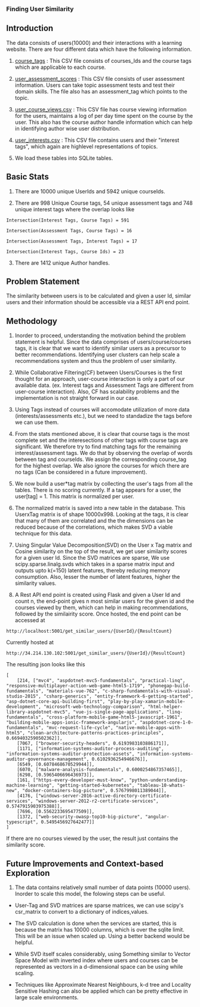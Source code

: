 ### Finding User Similarity ##
## Introduction ##

The data consists of users(10000) and their interactions with a learning website. There are four different data which have the following information.

1) [course_tags](data/course_tags.csv) : This CSV file consists of courses_Ids and the course tags which are applicable to each course. 

2) [user_assessment_scores](data/user_assessment_scores.csv) : This CSV file consists of user assessment information. Users can take topic assessment tests and test their domain skills.
The file also has an assessment_tag which points to the topic. 

3) [user_course_views.csv](data/user_course_views.csv) : This CSV file has course viewing information for the users, maintains a log of per day time spent on the course by the user.
This also has the course author handle information which can help in identifying author wise user distribution.

4) [user_interests.csv](data/user_interests.csv) : This CSV file contains users and their "interest tags", which again are highlevel representations of topics.

5) We load these tables into SQLite tables.


## Basic Stats ##

1) There are 10000 unique UserIds and 5942 unique courseIds.

2) There are 998 Unique Course tags, 54 unique assessment tags and 748 unique interest tags where the overlap looks like

```
Intersection(Interest Tags, Course Tags) = 591

Intersection(Assessment Tags, Course Tags) = 16

Intersection(Assessment Tags, Interest Tags) = 17

Intersection(Interest Tags, Course Ids) = 23
```

3) There are 1412 unique Author handles.


## Problem Statement ##

The similarity between users is to be calculated and given a user Id, similar users and their information should be accessible via a REST API end point.


## Methodology ##


1) Inorder to proceed, understanding the motivation behind the problem statement is helpful. Since the data comprises of users/course/courses tags, it is clear that we want to
identify similar users as a precursor to better recommendations. Identifying user clusters can help scale a recommendations system and thus the problem of user similarity.

2) While Collaborative Filtering(CF) between Users/Courses is the first thought for an approach, user-course interaction is only a part of our available data.
(ex. Interest tags and Assessment Tags are different from user-course interaction). Also, CF has scalability problems and the implementation is not straight forward in our case.

3) Using Tags instead of courses will accomodate utilization of more data (interests/assessments etc.), but we need to standadize the tags before we can use them.

4) From the stats mentioned above, it is clear that course tags is the most complete set and the interesections of other tags with course tags are significant. We 
therefore try to find matching tags for the remaining interest/assessment tags. We do that by observing the overlap of words between tag and courseIds. We assign the corresponding
course_tag for the highest overlap. We also ignore the courses for which there are no tags (Can be considered in a future improvement).

5) We now build a user*tag matrix by collecting the user's tags from all the tables. There is no scoring currently. If a tag appears for a user, the user[tag] = 1.
This matrix is normalized per user.
 
6) The normalized matrix is saved into a new table in the database. This UserxTag matrix is of shape 10000x998. Looking at the tags, it is clear that many of them are correlated and
the the dimensions can be reduced because of the correlations, which makes SVD a viable technique for this data.

7) Using Singular Value Decomposition(SVD) on the User x Tag matrix and Cosine similarity on the top of the result, we get user similarity scores for a given user Id.
Since the SVD matrices are sparse, We use scipy.sparse.linalg.svds which takes in a sparse matrix input and outputs upto k(=150) latent features, thereby reducing memory consumption.
Also, lesser the number of latent features, higher the similarity values.

8) A Rest API end point is created using Flask and given a User Id and count n, the end-point gives n most similar users for the given id and the courses viewed by them,
which can help in making recommendations, followed by the similairity score. Once hosted, the end point can be accessed at

```
http://localhost:5001/get_similar_users/{UserId}/{ResultCount}
``` 


Currently hosted at

```
http://34.214.130.102:5001/get_similar_users/{UserId}/{ResultCount}
```


The resulting json looks like this

```
[
	[214, ["mvc4", "aspdotnet-mvc5-fundamentals", "practical-linq", "responsive-multiplayer-action-web-game-html5-1719", "phonegap-build-fundamentals", "materials-vue-762", "c-sharp-fundamentals-with-visual-studio-2015", "csharp-generics", "entity-framework-6-getting-started", "asp-dotnet-core-api-building-first", "play-by-play-xamarin-mobile-development", "microsoft-web-technology-comparison", "html-helper-library-aspdotnet-mvc5", "vue-js-single-page-applications", "linq-fundamentals", "cross-platform-mobile-game-html5-javascript-1961", "building-mobile-apps-ionic-framework-angularjs", "aspdotnet-core-1-0-fundamentals", "mvc-request-life-cycle", "native-mobile-apps-with-html5", "clean-architecture-patterns-practices-principles", 0.6694032590502362]],
	[7067, ["browser-security-headers", 0.6193983103886171]],
	[1171, ["information-systems-auditor-process-auditing", "information-systems-auditor-protection-assets", "information-systems-auditor-governance-management", 0.6102936254946676]],
	[6549, [0.6078468670529944]],
	[6070, ["malware-analysis-fundamentals", 0.6000254867357465]],
	[6298, [0.5965406696436973]],
	[161, ["https-every-developer-must-know", "python-understanding-machine-learning", "getting-started-kubernetes", "tableau-10-whats-new", "docker-containers-big-picture", 0.5767998011389044]],
	[4176, ["windows-server-2016-active-directory-certificate-services", "windows-server-2012-r2-certificate-services", 0.5747915903975388]],
	[7696, [0.5562233695477509]],
	[1372, ["web-security-owasp-top10-big-picture", "angular-typescript", 0.5495456927642477]]
]
```

If there are no courses viewed by the user, the result just contains the similarity score.


## Future Improvements and Context-based Exploration ##

1) The data contains relatively small number of data points (10000 users). Inorder to scale this model, the folowing steps can be useful.

* User-Tag and SVD matrices are sparse matrices, we can use scipy's csr_matrix to convert to a dictionary of indices,values.

* The SVD calculation is done when the services are started, this is because the matrix has 10000 columns, which is over the sqlite limit. This will be an issue when scaled up.
Using a better backend would be helpful.

* While SVD itself scales considerably, using Something similar to Vector Space Model with inverted index where users and courses can be represented as vectors in a d-dimensional space can be using while scaling.

* Techniques like Approximate Nearest Neighbours, k-d tree and Locality Sensitive Hashing can also be applied which can be pretty effective in large scale environments.


